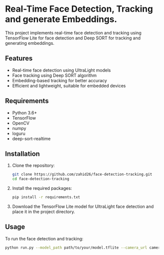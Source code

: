 # Real-Time Face Detection, Tracking and generate Embeddings.

This project implements real-time face detection and tracking using TensorFlow Lite for face detection and Deep SORT for tracking and generating embeddings.

## Features

- Real-time face detection using UltraLight models
- Face tracking using Deep SORT algorithm
- Embedding-based tracking for better accuracy
- Efficient and lightweight, suitable for embedded devices

## Requirements

- Python 3.6+
- TensorFlow
- OpenCV
- numpy
- loguru
- deep-sort-realtime

## Installation

1. Clone the repository:
    ```bash
    git clone https://github.com/zahid26/face-detection-tracking.git
    cd face-detection-tracking
    ```

2. Install the required packages:
    ```bash
    pip install -r requirements.txt
    ```

3. Download the TensorFlow Lite model for UltraLight face detection and place it in the project directory.

## Usage

To run the face detection and tracking:

```bash
python run.py --model_path path/to/your/model.tflite --camera_url camera_index/camera_url
```